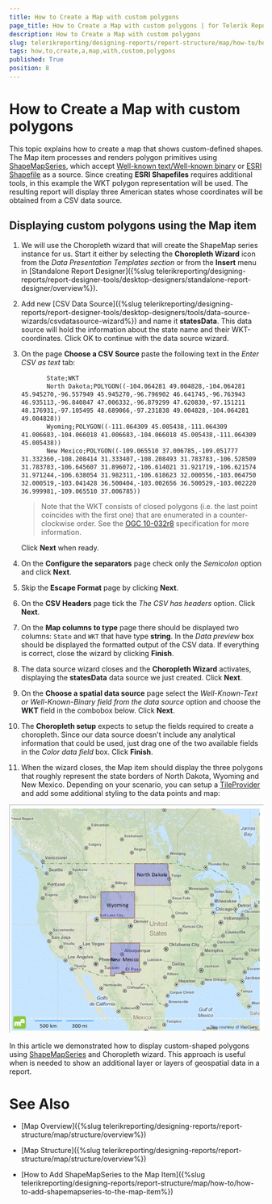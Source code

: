 ```yaml
---
title: How to Create a Map with custom polygons
page_title: How to Create a Map with custom polygons | for Telerik Reporting Documentation
description: How to Create a Map with custom polygons
slug: telerikreporting/designing-reports/report-structure/map/how-to/how-to-create-a-map-with-custom-polygons
tags: how,to,create,a,map,with,custom,polygons
published: True
position: 8
---
```


# How to Create a Map with custom polygons



This topic explains how to create a map that shows custom-defined shapes. The Map item processes and renders polygon primitives         using  [ShapeMapSeries](/reporting/api/Telerik.Reporting.ShapeMapSeries),         which accept          [Well-known text/Well-known binary](http://en.wikipedia.org/wiki/Well-known_text)          or          [ESRI Shapefile](http://en.wikipedia.org/wiki/Shapefile)          as a source. Since creating __ESRI Shapefiles__ requires additional tools, in this example the WKT polygon representation         will be used. The resulting report will display three American states whose coordinates will be obtained from a CSV data source.       

## Displaying custom polygons using the Map item

1. We will use the Choropleth wizard that will create the ShapeMap series instance for us. Start it either by selecting the               __Choropleth Wizard__ icon from the *Data Presentation Templates section* or from the __Insert__             menu in [Standalone Report Designer]({%slug telerikreporting/designing-reports/report-designer-tools/desktop-designers/standalone-report-designer/overview%}).             

1. Add new               [CSV Data Source]({%slug telerikreporting/designing-reports/report-designer-tools/desktop-designers/tools/data-source-wizards/csvdatasource-wizard%})               and name it __statesData__. This data source will hold the information about the state name and their WKT-coordinates.               Click OK to continue with the data source wizard.             

1. On the page __Choose a CSV Source__ paste the following text in the *Enter CSV as text* tab:             

    
              State;WKT
              North Dakota;POLYGON((-104.064281 49.004828,-104.064281 45.945270,-96.557949 45.945270,-96.796902 46.641745,-96.763943 46.935113,-96.840847 47.006332,-96.879299 47.620830,-97.151211 48.176931,-97.105495 48.689066,-97.231838 49.004828,-104.064281 49.004828))
              Wyoming;POLYGON((-111.064309 45.005438,-111.064309 41.006683,-104.066018 41.006683,-104.066018 45.005438,-111.064309 45.005438))
              New Mexico;POLYGON((-109.065510 37.006785,-109.051777 31.332360,-108.208414 31.333407,-108.208493 31.783783,-106.528509 31.783783,-106.645607 31.896072,-106.614021 31.921719,-106.621574 31.971244,-106.638054 31.982311,-106.618623 32.000556,-103.064750 32.000519,-103.041428 36.500404,-103.002656 36.500529,-103.002220 36.999981,-109.065510 37.006785))
            

    >Note that the WKT consists of closed polygons (i.e. the last point coincides with the first one) that are enumerated in a counter-clockwise order.                 See the                  [OGC 10-032r8](https://portal.opengeospatial.org/files/?artifact_id=56866)                  specification for more information.               

    Click __Next__ when ready.             

1. On the __Configure the separators__ page check only the *Semicolon* option and click __Next__.             

1. Skip the __Escape Format__ page by clicking __Next__.             

1. On the __CSV Headers__ page tick the *The CSV has headers* option. Click __Next__.             

1. On the __Map columns to type__ page there should be displayed two columns: `State` and `WKT` that have type __string__.               In the *Data preview* box should be displayed the formatted output of the CSV data. If everything is correct, close the wizard by clicking __Finish__.             

1. The data source wizard closes and the __Choropleth Wizard__ activates, displaying the __statesData__ data source we just created. Click __Next__.             

1. On the __Choose a spatial data source__ page select the              *Well-Known-Text or Well-Known-Binary field from the data source* option and choose the               __WKT__ field in the combobox below. Click __Next__.             

1. The __Choropleth setup__ expects to setup the fields required to create a choropleth.               Since our data source doesn't include any analytical information that could be used, just drag one of the two available fields in the              *Color data field* box. Click __Finish__.             

1. When the wizard closes, the Map item should display the three polygons that roughly represent the state borders of North Dakota, Wyoming and New Mexico.               Depending on your scenario, you can setup a                [TileProvider](/reporting/api/Telerik.Reporting.TileProvider)  and add some additional styling to the data points and map:               

  ![Map CustomWKT](images/Map/MapCustomWKT.png)

In this article we demonstrated how to display custom-shaped polygons using              [ShapeMapSeries](/reporting/api/Telerik.Reporting.ShapeMapSeries)  and Choropleth wizard. This approach is useful when is needed to             show an additional layer or layers of geospatial data in a report.           

# See Also

 

* [Map Overview]({%slug telerikreporting/designing-reports/report-structure/map/structure/overview%})

 

* [Map Structure]({%slug telerikreporting/designing-reports/report-structure/map/structure/overview%})

 

* [How to Add ShapeMapSeries to the Map Item]({%slug telerikreporting/designing-reports/report-structure/map/how-to/how-to-add-shapemapseries-to-the-map-item%})

